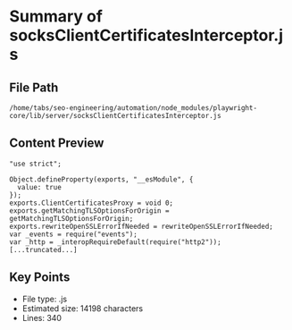 # Summary of socksClientCertificatesInterceptor.js
  
## File Path
`/home/tabs/seo-engineering/automation/node_modules/playwright-core/lib/server/socksClientCertificatesInterceptor.js`

## Content Preview
```
"use strict";

Object.defineProperty(exports, "__esModule", {
  value: true
});
exports.ClientCertificatesProxy = void 0;
exports.getMatchingTLSOptionsForOrigin = getMatchingTLSOptionsForOrigin;
exports.rewriteOpenSSLErrorIfNeeded = rewriteOpenSSLErrorIfNeeded;
var _events = require("events");
var _http = _interopRequireDefault(require("http2"));
[...truncated...]
```

## Key Points
- File type: .js
- Estimated size: 14198 characters
- Lines: 340
